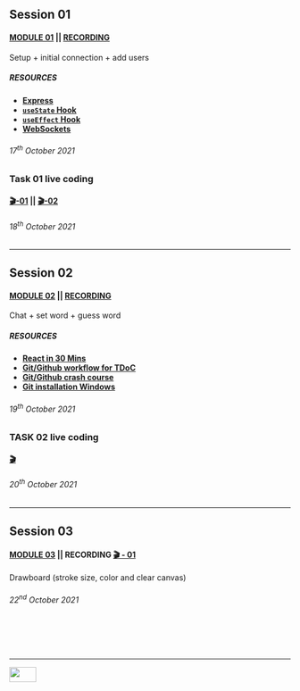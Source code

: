 ## Session 01
#### [MODULE 01](MODULE_01.md) || [RECORDING](https://drive.google.com/file/d/1kYjH6C8i0gLL-tvlEO19sit3jUgJADeY/view?usp=sharing)
Setup + initial connection + add users
##### RESOURCES

+ [**Express**](https://youtu.be/2ojkb44XObc)
+ [**`useState` Hook**](https://youtu.be/O6P86uwfdR0)
+ [**`useEffect` Hook**](https://youtu.be/0ZJgIjIuY7U)
+ [**WebSockets**](https://youtu.be/1BfCnjr_Vjg)

###### 17<sup>th</sup> October 2021

### Task 01 live coding
#### [🎬-01](https://drive.google.com/file/d/1eEXNYc6r2EDlJfJHPWPQN8NG3WV1bDeF/view?usp=sharing) || [🎬-02](https://drive.google.com/file/d/1lhyoHuxqPJUc8Hga69Qxlts6PDDMCmv6/view?usp=sharing)
###### 18<sup>th</sup> October 2021

___
## Session 02
#### [MODULE 02](MODULE_02.md) || [RECORDING](https://drive.google.com/file/d/19OIzHN0KT2rzYJS3_2gNlSmKk9ssdZ9Z/view?usp=sharing)
Chat + set word + guess word
##### RESOURCES

+ [**React in 30 Mins**](https://youtu.be/hQAHSlTtcmY)
+ [**Git/Github workflow for TDoC**](https://youtu.be/PdYCtnmxWTM)
+ [**Git/Github crash course**](https://youtu.be/p_MgO3Vyoqw)
+ [**Git installation Windows**](https://youtu.be/u4HKGWhpoCQ)

###### 19<sup>th</sup> October 2021

### TASK 02 live coding

#### [🎬](https://drive.google.com/file/d/1itBSW2OAzUJN-HVDGVsm3FUebLGc5t1o/view?usp=sharing)
###### 20<sup>th</sup> October 2021

___
## Session 03
#### [MODULE 03](MODULE_03.md) || RECORDING [🎬 - 01](https://drive.google.com/file/d/1xsNSSXa3RFE-pr2Hl-Kc6OLkvVqriH8Q/view?usp=sharing)
Drawboard (stroke size, color and clear canvas)

###### 22<sup>nd</sup> October 2021


<br><br><br>

___

<a href="https://drive.google.com/drive/folders/1t5cgmSXuiE54nZ-Qxrr2Wc0fjaikLxt-?usp=sharing" title="Sketchio Drive Folder"><img src="https://user-images.githubusercontent.com/77384412/137633724-9cbce093-113a-40a7-adef-d356be79b0ad.png" alt="" width="48" height="27"></a>
